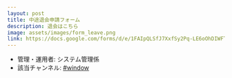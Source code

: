 ```yaml
---
layout: post
title: 中途退会申請フォーム
description: 退会はこちら
image: assets/images/form_leave.png
link: https://docs.google.com/forms/d/e/1FAIpQLSfJ7XxfSy2Pq-LE6oOhDIWFTMlPrySwfgII5m9Ba8CXSr46kg/viewform
---
```


- 管理・運用者: システム管理係
- 該当チャンネル: [#window](https://sokon.slack.com/messages/C4PJ3DD0T/)